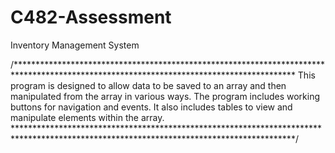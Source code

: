 # C482-Assessment
Inventory Management System


/****************************************************************************************************************************************
This program is designed to allow data to be saved to an array and then manipulated from the array in various ways. The program includes working buttons for navigation
and events. It also includes tables to view and manipulate elements within the array.
****************************************************************************************************************************************/
